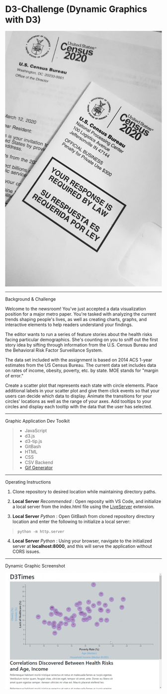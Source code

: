 # D3-Challenge (Dynamic Graphics with D3)
![](Images/census.jpg)

---
Background & Challenge

Welcome to the newsroom! You've just accepted a data visualization position for a major metro paper. You're tasked with analyzing the current trends shaping people's lives, as well as creating charts, graphs, and interactive elements to help readers understand your findings.

The editor wants to run a series of feature stories about the health risks facing particular demographics. She's counting on you to sniff out the first story idea by sifting through information from the U.S. Census Bureau and the Behavioral Risk Factor Surveillance System.

The data set included with the assignment is based on 2014 ACS 1-year estimates from the US Census Bureau. The current data set includes data on rates of income, obesity, poverty, etc. by state. MOE stands for "margin of error."

Create a scatter plot that represents each state with circle elements. Place additional labels in your scatter plot and give them click events so that your users can decide which data to display. Animate the transitions for your circles' locations as well as the range of your axes. Add tooltips to your circles and display each tooltip with the data that the user has selected.

---
Graphic Application Dev Toolkit

>* JavaScript
>* d3.js
>* d3-tip.js
>* GitBash
>* HTML
>* CSS
>* CSV Backend
>* [Gif Generator](https://gifcap.dev/)
---
Operating Instructions

1. Clone repository to desired location while maintaining directory paths. 

2. **Local Server** *Recommended* : Open reposity with VS Code, and initialize a local server from the index.html file using the [LiveServer](https://marketplace.visualstudio.com/items?itemName=ritwickdey.LiveServer) extension.

3. **Local Server** *Python* : Open GitBash from cloned repository directory location and enter the following to initialize a local server:

>`python -m http.server`

4. **Local Server** *Python* : Using your browser, navigate to the initialized server at **localhost:8000**, and this will serve the application without CORS issues.
---
Dynamic Graphic Screenshot

![](Images/d3.gif)